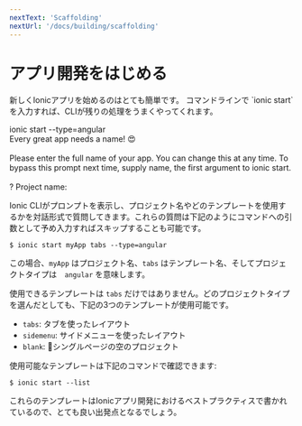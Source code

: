 ```yaml
---
nextText: 'Scaffolding'
nextUrl: '/docs/building/scaffolding'
---
```


# アプリ開発をはじめる

<p class="intro" markdown="1">
新しくIonicアプリを始めるのはとても簡単です。 コマンドラインで `ionic start` を入力すれば、CLIが残りの処理をうまくやってくれます。
</p>

<command-line>
    <command-prompt>ionic start --type=angular</command-prompt>
    <command-output>
        <br />
        <span class="bold">Every great app needs a name! 😍</span><br />
        <br />
        Please enter the full name of your app. You can change this at any time.
        To bypass this prompt next time, supply <span class="green">name</span>,
        the first argument to <span class="green">ionic start</span>.<br />
        <br />
        <span class="bold green">?</span> <span class="bold">Project name:</span> <command-cursor blink></command-cursor><br />
    </command-output>
</command-line>

Ionic CLIがプロンプトを表示し、プロジェクト名やどのテンプレートを使用するかを対話形式で質問してきます。これらの質問は下記のようにコマンドへの引数として予め入力すればスキップすることも可能です。

```shell
$ ionic start myApp tabs --type=angular
```

この場合、`myApp` はプロジェクト名、`tabs` はテンプレート名、そしてプロジェクトタイプは　`angular` を意味します。

使用できるテンプレートは `tabs` だけではありません。どのプロジェクトタイプを選んだとしても、下記の3つのテンプレートが使用可能です。

- `tabs`: タブを使ったレイアウト
- `sidemenu`: サイドメニューを使ったレイアウト
- `blank`: シングルページの空のプロジェクト

使用可能なテンプレートは下記のコマンドで確認できます:

```shell
$ ionic start --list
```

これらのテンプレートはIonicアプリ開発におけるベストプラクティスで書かれているので、とても良い出発点となるでしょう。
